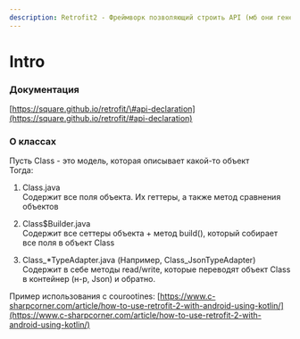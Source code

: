 ```yaml
---
description: Retrofit2 - Фреймворк позволяющий строить API (мб они генеряться?)
---
```


# Intro

### Документация

[https://square.github.io/retrofit/\#api-declaration](https://square.github.io/retrofit/#api-declaration)

### О классах

Пусть Class - это модель, которая описывает какой-то объект  
Тогда:  
1. Class.java  
Содержит все поля объекта. Их геттеры, а также метод сравнения объектов  
2. Class$Builder.java  
Содержит все сеттеры объекта + метод build\(\), который собирает все поля в объект Class

1. Class\_\*TypeAdapter.java \(Например, Class\_JsonTypeAdapter\) Содержит в себе методы read/write, которые переводят объект Class в контейнер \(н-р, Json\) и обратно.

Пример использования с courootines: [https://www.c-sharpcorner.com/article/how-to-use-retrofit-2-with-android-using-kotlin/](https://www.c-sharpcorner.com/article/how-to-use-retrofit-2-with-android-using-kotlin/)

